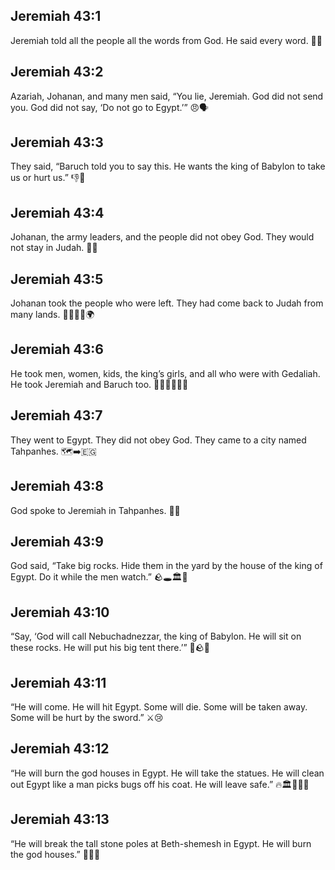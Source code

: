 ## Jeremiah 43:1
Jeremiah told all the people all the words from God. He said every word. 📣👥
## Jeremiah 43:2
Azariah, Johanan, and many men said, “You lie, Jeremiah. God did not send you. God did not say, ‘Do not go to Egypt.’” 😠🗣️
## Jeremiah 43:3
They said, “Baruch told you to say this. He wants the king of Babylon to take us or hurt us.” 👎🏹
## Jeremiah 43:4
Johanan, the army leaders, and the people did not obey God. They would not stay in Judah. 🚫🧭
## Jeremiah 43:5
Johanan took the people who were left. They had come back to Judah from many lands. 🧍‍♂️🧍‍♀️🌍
## Jeremiah 43:6
He took men, women, kids, the king’s girls, and all who were with Gedaliah. He took Jeremiah and Baruch too. 🚶‍♂️🚶‍♀️👧👑
## Jeremiah 43:7
They went to Egypt. They did not obey God. They came to a city named Tahpanhes. 🗺️➡️🇪🇬
## Jeremiah 43:8
God spoke to Jeremiah in Tahpanhes. 📖✨
## Jeremiah 43:9
God said, “Take big rocks. Hide them in the yard by the house of the king of Egypt. Do it while the men watch.” 🪨🕳️🏛️👀
## Jeremiah 43:10
“Say, ‘God will call Nebuchadnezzar, the king of Babylon. He will sit on these rocks. He will put his big tent there.’” 👑🪨⛺
## Jeremiah 43:11
“He will come. He will hit Egypt. Some will die. Some will be taken away. Some will be hurt by the sword.” ⚔️😢
## Jeremiah 43:12
“He will burn the god houses in Egypt. He will take the statues. He will clean out Egypt like a man picks bugs off his coat. He will leave safe.” 🔥🏛️🗿🧥🐜
## Jeremiah 43:13
“He will break the tall stone poles at Beth-shemesh in Egypt. He will burn the god houses.” 🗿💥🔥
